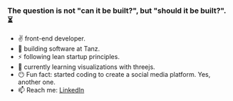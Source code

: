 ### The question is not "can it be built?", but "should it be built?". :hourglass_flowing_sand:

- :v: front-end developer.
- 🔭 building software at Tanz.
- :zap: following lean startup principles.
- 🌱 currently learning visualizations with threejs.
- :no_mouth: Fun fact: started coding to create a social media platform. Yes, another one.
- 📫 Reach me: [LinkedIn](https://www.linkedin.com/in/adam-horodyski/)
